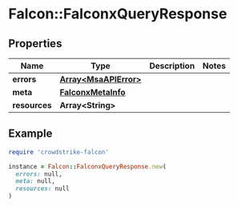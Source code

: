 # Falcon::FalconxQueryResponse

## Properties

| Name | Type | Description | Notes |
| ---- | ---- | ----------- | ----- |
| **errors** | [**Array&lt;MsaAPIError&gt;**](MsaAPIError.md) |  |  |
| **meta** | [**FalconxMetaInfo**](FalconxMetaInfo.md) |  |  |
| **resources** | **Array&lt;String&gt;** |  |  |

## Example

```ruby
require 'crowdstrike-falcon'

instance = Falcon::FalconxQueryResponse.new(
  errors: null,
  meta: null,
  resources: null
)
```

